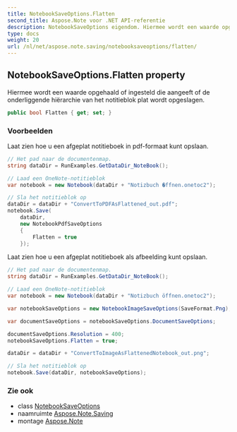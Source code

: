 ```yaml
---
title: NotebookSaveOptions.Flatten
second_title: Aspose.Note voor .NET API-referentie
description: NotebookSaveOptions eigendom. Hiermee wordt een waarde opgehaald of ingesteld die aangeeft of de onderliggende hiërarchie van het notitieblok plat wordt opgeslagen.
type: docs
weight: 20
url: /nl/net/aspose.note.saving/notebooksaveoptions/flatten/
---
```

## NotebookSaveOptions.Flatten property

Hiermee wordt een waarde opgehaald of ingesteld die aangeeft of de onderliggende hiërarchie van het notitieblok plat wordt opgeslagen.

```csharp
public bool Flatten { get; set; }
```

### Voorbeelden

Laat zien hoe u een afgeplat notitieboek in pdf-formaat kunt opslaan.

```csharp
// Het pad naar de documentenmap.
string dataDir = RunExamples.GetDataDir_NoteBook();

// Laad een OneNote-notitieblok
var notebook = new Notebook(dataDir + "Notizbuch �ffnen.onetoc2");

// Sla het notitieblok op
dataDir = dataDir + "ConvertToPDFAsFlattened_out.pdf";
notebook.Save(
    dataDir,
    new NotebookPdfSaveOptions
    {
        Flatten = true
    });
```

Laat zien hoe u een afgeplat notitieboek als afbeelding kunt opslaan.

```csharp
// Het pad naar de documentenmap.
string dataDir = RunExamples.GetDataDir_NoteBook();

// Laad een OneNote-notitieblok
var notebook = new Notebook(dataDir + "Notizbuch öffnen.onetoc2");

var notebookSaveOptions = new NotebookImageSaveOptions(SaveFormat.Png);

var documentSaveOptions = notebookSaveOptions.DocumentSaveOptions;

documentSaveOptions.Resolution = 400;
notebookSaveOptions.Flatten = true;

dataDir = dataDir + "ConvertToImageAsFlattenedNotebook_out.png";

// Sla het notitieblok op
notebook.Save(dataDir, notebookSaveOptions);
```

### Zie ook

* class [NotebookSaveOptions](../)
* naamruimte [Aspose.Note.Saving](../../notebooksaveoptions/)
* montage [Aspose.Note](../../../)


